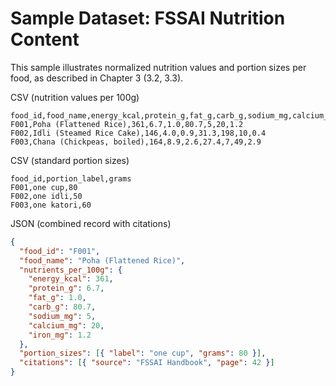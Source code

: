 # Sample Dataset: FSSAI Nutrition Content

This sample illustrates normalized nutrition values and portion sizes per food, as described in Chapter 3 (3.2, 3.3).

CSV (nutrition values per 100g)

```
food_id,food_name,energy_kcal,protein_g,fat_g,carb_g,sodium_mg,calcium_mg,iron_mg
F001,Poha (Flattened Rice),361,6.7,1.0,80.7,5,20,1.2
F002,Idli (Steamed Rice Cake),146,4.0,0.9,31.3,198,10,0.4
F003,Chana (Chickpeas, boiled),164,8.9,2.6,27.4,7,49,2.9
```

CSV (standard portion sizes)

```
food_id,portion_label,grams
F001,one cup,80
F002,one idli,50
F003,one katori,60
```

JSON (combined record with citations)

```json
{
  "food_id": "F001",
  "food_name": "Poha (Flattened Rice)",
  "nutrients_per_100g": {
    "energy_kcal": 361,
    "protein_g": 6.7,
    "fat_g": 1.0,
    "carb_g": 80.7,
    "sodium_mg": 5,
    "calcium_mg": 20,
    "iron_mg": 1.2
  },
  "portion_sizes": [{ "label": "one cup", "grams": 80 }],
  "citations": [{ "source": "FSSAI Handbook", "page": 42 }]
}
```
